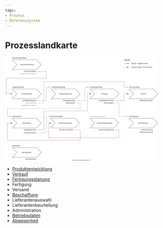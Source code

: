 ```yaml
---
tags:
- Prozess
- Referenzsystem
---
```

# Prozesslandkarte

![Prozesslandkarte](assets/Prozesslandkarte.svg)

* [Produktentwicklung](Prozess-Produktentwicklung.md)
* [Verkauf](Prozess-Verkauf.md)
* [Fertigungsplanung](Prozess-Fertigungsplanung.md)
* Fertigung
* Versand
* [Beschaffung](Prozess-Beschaffung.md)
* Lieferantenauswahl
* Lieferantenbeurteilung
* Administration
* [Betriebsdaten](Prozess-Betriebsdaten.md)
* [Abwesenheit](Prozess-Abwesenheit.md)